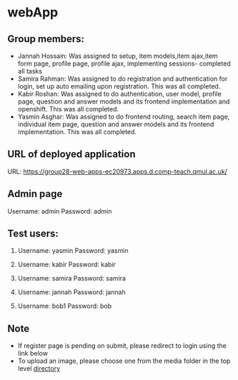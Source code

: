 # webApp

## Group members:
- Jannah Hossain: Was assigned to setup, item models,item ajax,item form page, profile page, profile ajax, implementing sessions- completed all tasks 
- Samira Rahman: Was assigned to do registration and authentication for login, set up auto emailing upon registration. This was all completed.
- Kabir Roshan: Was assigned to do authentication, user model, profile page, question and answer models and its frontend implementation and openshift. This was all completed.
- Yasmin Asghar: Was assigned to do frontend routing, search item page, individual item page, question and answer models and its frontend implementation. This was all completed.
## URL of deployed application

URL: https://group28-web-apps-ec20973.apps.d.comp-teach.qmul.ac.uk/

## Admin page

Username: admin
Password: admin

## Test users:

1. Username: yasmin
   Password: yasmin

2. Username: kabir
   Password: kabir

3. Username: samira
   Password: samira

4. Username: jannah
   Password: jannah

5. Username: bob1
   Password: bob

## Note

- If register page is pending on submit, please redirect to login using the link below
- To upload an image, please choose one from the media folder in the top level [directory](./media/images/)

